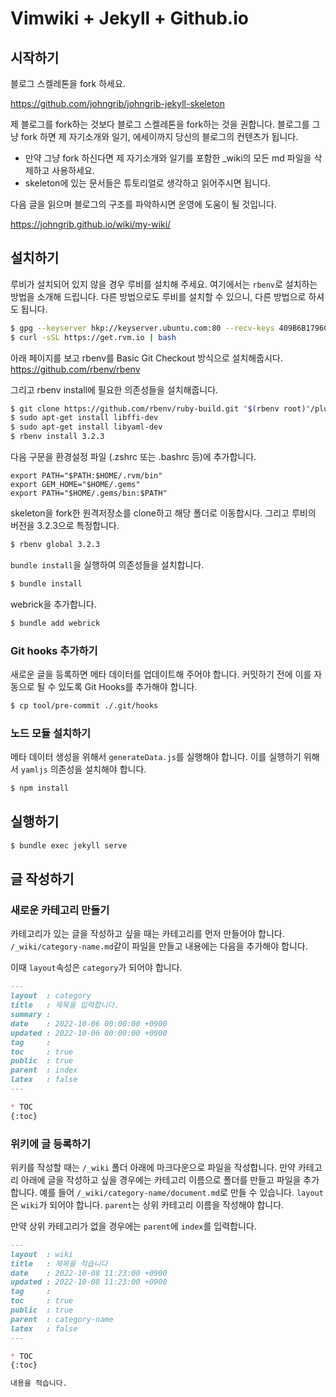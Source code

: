 # Vimwiki + Jekyll + Github.io

## 시작하기

블로그 스켈레톤을 fork 하세요.

https://github.com/johngrib/johngrib-jekyll-skeleton

제 블로그를 fork하는 것보다 블로그 스켈레톤을 fork하는 것을 권합니다.
블로그를 그냥 fork 하면 제 자기소개와 일기, 에세이까지 당신의 블로그의 컨텐츠가 됩니다.

* 만약 그냥 fork 하신다면 제 자기소개와 일기를 포함한 _wiki의 모든 md 파일을 삭제하고 사용하세요.
* skeleton에 있는 문서들은 튜토리얼로 생각하고 읽어주시면 됩니다.

다음 글을 읽으며 블로그의 구조를 파악하시면 운영에 도움이 될 것입니다.

https://johngrib.github.io/wiki/my-wiki/

## 설치하기

루비가 설치되어 있지 않을 경우 루비를 설치해 주세요. 여기에서는 `rbenv`로
설치하는 방법을 소개해 드립니다. 다른 방법으로도 루비를 설치할 수 있으니, 다른
방법으로 하셔도 됩니다.  

```bash
$ gpg --keyserver hkp://keyserver.ubuntu.com:80 --recv-keys 409B6B1796C275462A1703113804BB82D39DC0E3 7D2BAF1CF37B13E2069D6956105BD0E739499BDB
$ curl -sSL https://get.rvm.io | bash
```

아래 페이지를 보고 rbenv를 Basic Git Checkout 방식으로 설치해줍시다.
https://github.com/rbenv/rbenv


그리고 rbenv install에 필요한 의존성들을 설치해줍니다.
```bash
$ git clone https://github.com/rbenv/ruby-build.git "$(rbenv root)"/plugins/ruby-build
$ sudo apt-get install libffi-dev
$ sudo apt-get install libyaml-dev
$ rbenv install 3.2.3
```

다음 구문을 환경설정 파일 (.zshrc 또는 .bashrc 등)에 추가합니다.
```
export PATH="$PATH:$HOME/.rvm/bin"
export GEM_HOME="$HOME/.gems"
export PATH="$HOME/.gems/bin:$PATH"
```

skeleton을 fork한 원격저장소를 clone하고
해당 폴더로 이동합시다.
그리고 루비의 버전을 3.2.3으로 특정합니다.
```bash
$ rbenv global 3.2.3
```

`bundle install`을 실행하여 의존성들을 설치합니다.
```bash
$ bundle install
```

webrick을 추가합니다.
```bash
$ bundle add webrick
```

### Git hooks 추가하기

새로운 글을 등록하면 메타 데이터를 업데이트해 주어야 합니다. 커밋하기 전에 이를
자동으로 될 수 있도록 Git Hooks를 추가해야 합니다.

```bash
$ cp tool/pre-commit ./.git/hooks
```

### 노드 모듈 설치하기

메타 데이터 생성을 위해서 `generateData.js`를 실행해야 합니다. 이를 실행하기
위해서 `yamljs` 의존성을 설치해야 합니다.

```bash
$ npm install
```

## 실행하기

```bash
$ bundle exec jekyll serve
```

## 글 작성하기

### 새로운 카테고리 만들기

카테고리가 있는 글을 작성하고 싶을 때는 카테고리를 먼저 만들어야 합니다.
`/_wiki/category-name.md`같이 파일을 만들고 내용에는 다음을 추가해야 합니다.  

이때 `layout`속성은 `category`가 되어야 합니다.

```markdown
---
layout  : category
title   : 제목을 입력합니다.
summary : 
date    : 2022-10-06 00:00:00 +0900
updated : 2022-10-06 00:00:00 +0900
tag     : 
toc     : true
public  : true
parent  : index
latex   : false
---

* TOC
{:toc}
```

### 위키에 글 등록하기

위키를 작성할 때는 `/_wiki` 폴더 아래에 마크다운으로 파일을 작성합니다. 만약
카테고리 아래에 글을 작성하고 싶을 경우에는 카테고리 이름으로 폴더를 만들고
파일을 추가합니다. 예를 들어 `/_wiki/category-name/document.md`로 만들 수 있습니다.
`layout`은 `wiki`가 되어야 합니다. `parent`는 상위 카테고리 이름을 작성해야
합니다.  

만약 상위 카테고리가 없을 경우에는 `parent`에 `index`를 입력합니다.

```markdown
---
layout  : wiki
title   : 제목을 적습니다
date    : 2022-10-08 11:23:00 +0900
updated : 2022-10-08 11:23:00 +0900
tag     : 
toc     : true
public  : true
parent  : category-name
latex   : false
---

* TOC
{:toc}

내용을 적습니다.
```
